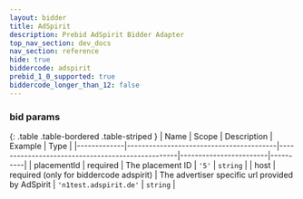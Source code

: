 ```yaml
---
layout: bidder
title: AdSpirit
description: Prebid AdSpirit Bidder Adapter
top_nav_section: dev_docs
nav_section: reference
hide: true
biddercode: adspirit
prebid_1_0_supported: true
biddercode_longer_than_12: false
---
```


### bid params

{: .table .table-bordered .table-striped }
| Name        | Scope                                   | Description                                      | Example                | Type     |
|-------------|-----------------------------------------|--------------------------------------------------|------------------------|----------|
| placementId | required                                | The placement ID                                 | `'5'`                  | `string` |
| host        | required (only for biddercode adspirit) | The advertiser specific url provided by AdSpirit | `'n1test.adspirit.de'` | `string` |

